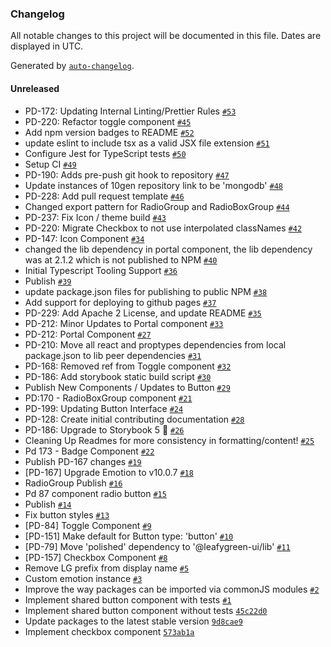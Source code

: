 ### Changelog

All notable changes to this project will be documented in this file. Dates are displayed in UTC.

Generated by [`auto-changelog`](https://github.com/CookPete/auto-changelog).

#### Unreleased

- PD-172: Updating Internal Linting/Prettier Rules [`#53`](https://github.com/mongodb/leafygreen-ui/pull/53)
- PD-220: Refactor toggle component [`#45`](https://github.com/mongodb/leafygreen-ui/pull/45)
- Add npm version badges to README [`#52`](https://github.com/mongodb/leafygreen-ui/pull/52)
- update eslint to include tsx as a valid JSX file extension [`#51`](https://github.com/mongodb/leafygreen-ui/pull/51)
- Configure Jest for TypeScript tests [`#50`](https://github.com/mongodb/leafygreen-ui/pull/50)
- Setup CI [`#49`](https://github.com/mongodb/leafygreen-ui/pull/49)
- PD-190: Adds pre-push git hook to repository [`#47`](https://github.com/mongodb/leafygreen-ui/pull/47)
- Update instances of 10gen repository link to be 'mongodb' [`#48`](https://github.com/mongodb/leafygreen-ui/pull/48)
- PD-228: Add pull request template [`#46`](https://github.com/mongodb/leafygreen-ui/pull/46)
- Changed export pattern for RadioGroup and RadioBoxGroup [`#44`](https://github.com/mongodb/leafygreen-ui/pull/44)
- PD-237: Fix Icon / theme build [`#43`](https://github.com/mongodb/leafygreen-ui/pull/43)
- PD-220: Migrate Checkbox to not use interpolated classNames [`#42`](https://github.com/mongodb/leafygreen-ui/pull/42)
- PD-147: Icon Component [`#34`](https://github.com/mongodb/leafygreen-ui/pull/34)
- changed the lib dependency in portal component, the lib dependency was at 2.1.2 which is not published to NPM [`#40`](https://github.com/mongodb/leafygreen-ui/pull/40)
- Initial Typescript Tooling Support [`#36`](https://github.com/mongodb/leafygreen-ui/pull/36)
- Publish [`#39`](https://github.com/mongodb/leafygreen-ui/pull/39)
- update package.json files for publishing to public NPM [`#38`](https://github.com/mongodb/leafygreen-ui/pull/38)
- Add support for deploying to github pages [`#37`](https://github.com/mongodb/leafygreen-ui/pull/37)
- PD-229: Add Apache 2 License, and update README [`#35`](https://github.com/mongodb/leafygreen-ui/pull/35)
- PD-212: Minor Updates to Portal component [`#33`](https://github.com/mongodb/leafygreen-ui/pull/33)
- PD-212: Portal Component [`#27`](https://github.com/mongodb/leafygreen-ui/pull/27)
- PD-210: Move all react and proptypes dependencies from local package.json to lib peer dependencies [`#31`](https://github.com/mongodb/leafygreen-ui/pull/31)
- PD-168: Removed ref from Toggle component [`#32`](https://github.com/mongodb/leafygreen-ui/pull/32)
- PD-186: Add storybook static build script [`#30`](https://github.com/mongodb/leafygreen-ui/pull/30)
- Publish New Components / Updates to Button [`#29`](https://github.com/mongodb/leafygreen-ui/pull/29)
- PD:170 - RadioBoxGroup component [`#21`](https://github.com/mongodb/leafygreen-ui/pull/21)
- PD-199: Updating Button Interface [`#24`](https://github.com/mongodb/leafygreen-ui/pull/24)
- PD-128: Create initial contributing documentation [`#28`](https://github.com/mongodb/leafygreen-ui/pull/28)
- PD-186: Upgrade to Storybook 5 🎉 [`#26`](https://github.com/mongodb/leafygreen-ui/pull/26)
- Cleaning Up Readmes for more consistency in formatting/content! [`#25`](https://github.com/mongodb/leafygreen-ui/pull/25)
- Pd 173 - Badge Component [`#22`](https://github.com/mongodb/leafygreen-ui/pull/22)
- Publish PD-167 changes [`#19`](https://github.com/mongodb/leafygreen-ui/pull/19)
- [PD-167] Upgrade Emotion to v10.0.7 [`#18`](https://github.com/mongodb/leafygreen-ui/pull/18)
- RadioGroup Publish [`#16`](https://github.com/mongodb/leafygreen-ui/pull/16)
- Pd 87 component radio button [`#15`](https://github.com/mongodb/leafygreen-ui/pull/15)
- Publish [`#14`](https://github.com/mongodb/leafygreen-ui/pull/14)
- Fix button styles [`#13`](https://github.com/mongodb/leafygreen-ui/pull/13)
- [PD-84] Toggle Component [`#9`](https://github.com/mongodb/leafygreen-ui/pull/9)
- [PD-151] Make default for Button type: 'button' [`#10`](https://github.com/mongodb/leafygreen-ui/pull/10)
- [PD-79] Move 'polished' dependency to '@leafygreen-ui/lib' [`#11`](https://github.com/mongodb/leafygreen-ui/pull/11)
- [PD-157] Checkbox Component [`#8`](https://github.com/mongodb/leafygreen-ui/pull/8)
- Remove LG prefix from display name [`#5`](https://github.com/mongodb/leafygreen-ui/pull/5)
- Custom emotion instance [`#3`](https://github.com/mongodb/leafygreen-ui/pull/3)
- Improve the way packages can be imported via commonJS modules [`#2`](https://github.com/mongodb/leafygreen-ui/pull/2)
- Implement shared button component with tests [`#1`](https://github.com/mongodb/leafygreen-ui/pull/1)
- Implement shared button component without tests [`45c22d0`](https://github.com/mongodb/leafygreen-ui/commit/45c22d05e97c6f01b3d3af80486b8050d4a76fb1)
- Update packages to the latest stable version [`9d8cae9`](https://github.com/mongodb/leafygreen-ui/commit/9d8cae96c9984ff13f5d5cc803076ec1ffea9ef2)
- Implement checkbox component [`573ab1a`](https://github.com/mongodb/leafygreen-ui/commit/573ab1af5390717c876df2a49864bf83fc20e1ca)
